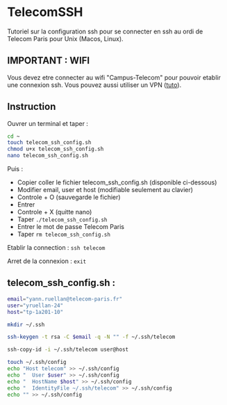 # TelecomSSH
Tutoriel sur la configuration ssh pour se connecter en ssh au ordi de Telecom Paris pour Unix (Macos, Linux).

## IMPORTANT : WIFI

Vous devez etre connecter au wifi "Campus-Telecom" pour pouvoir etablir une connexion ssh.
Vous pouvez aussi utiliser un VPN ([tuto](https://eole.telecom-paris.fr/vos-services/services-numeriques/connexions-aux-reseaux#exterieur)).

## Instruction

Ouvrer un terminal et taper :
```sh
cd ~
touch telecom_ssh_config.sh
chmod u+x telecom_ssh_config.sh
nano telecom_ssh_config.sh
```
Puis :
- Copier coller le fichier telecom_ssh_config.sh (disponible ci-dessous)
- Modifier email, user et host (modifiable seulement au clavier)
- Controle + O (sauvegarde le fichier)
- Entrer
- Controle + X (quitte nano)
- Taper `./telecom_ssh_config.sh`
- Entrer le mot de passe Telecom Paris
- Taper `rm telecom_ssh_config.sh`


Etablir la connection : `ssh telecom`

Arret de la connexion : `exit`


## telecom_ssh_config.sh :
```sh
email="yann.ruellan@telecom-paris.fr"
user="yruellan-24"
host="tp-1a201-10"

mkdir ~/.ssh

ssh-keygen -t rsa -C $email -q -N "" -f ~/.ssh/telecom

ssh-copy-id -i ~/.ssh/telecom user@host

touch ~/.ssh/config
echo "Host telecom" >> ~/.ssh/config
echo "  User $user" >> ~/.ssh/config
echo "  HostName $host" >> ~/.ssh/config
echo "  IdentityFile ~/.ssh/telecom" >> ~/.ssh/config
echo "" >> ~/.ssh/config
```

